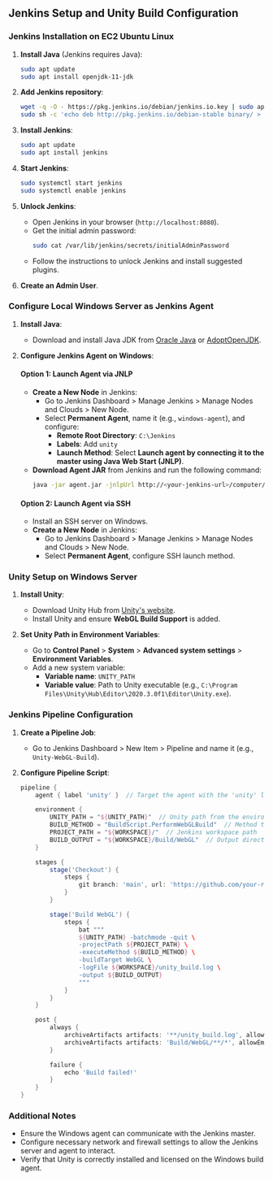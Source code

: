 ## Jenkins Setup and Unity Build Configuration

### Jenkins Installation on EC2 Ubuntu Linux

1. **Install Java** (Jenkins requires Java):
    ```bash
    sudo apt update
    sudo apt install openjdk-11-jdk
    ```

2. **Add Jenkins repository**:
    ```bash
    wget -q -O - https://pkg.jenkins.io/debian/jenkins.io.key | sudo apt-key add -
    sudo sh -c 'echo deb http://pkg.jenkins.io/debian-stable binary/ > /etc/apt/sources.list.d/jenkins.list'
    ```

3. **Install Jenkins**:
    ```bash
    sudo apt update
    sudo apt install jenkins
    ```

4. **Start Jenkins**:
    ```bash
    sudo systemctl start jenkins
    sudo systemctl enable jenkins
    ```

5. **Unlock Jenkins**:
    - Open Jenkins in your browser (`http://localhost:8080`).
    - Get the initial admin password:
      ```bash
      sudo cat /var/lib/jenkins/secrets/initialAdminPassword
      ```
    - Follow the instructions to unlock Jenkins and install suggested plugins.

6. **Create an Admin User**.

### Configure Local Windows Server as Jenkins Agent

1. **Install Java**:
    - Download and install Java JDK from [Oracle Java](https://www.oracle.com/java/technologies/javase-jdk11-downloads.html) or [AdoptOpenJDK](https://adoptopenjdk.net/).

2. **Configure Jenkins Agent on Windows**:

   #### Option 1: Launch Agent via JNLP
    - **Create a New Node** in Jenkins:
      - Go to Jenkins Dashboard > Manage Jenkins > Manage Nodes and Clouds > New Node.
      - Select **Permanent Agent**, name it (e.g., `windows-agent`), and configure:
        - **Remote Root Directory**: `C:\Jenkins`
        - **Labels**: Add `unity`
        - **Launch Method**: Select **Launch agent by connecting it to the master using Java Web Start (JNLP)**.
    - **Download Agent JAR** from Jenkins and run the following command:
      ```bash
      java -jar agent.jar -jnlpUrl http://<your-jenkins-url>/computer/windows-agent/slave-agent.jnlp -secret <secret-key>
      ```

   #### Option 2: Launch Agent via SSH
    - Install an SSH server on Windows.
    - **Create a New Node** in Jenkins:
      - Go to Jenkins Dashboard > Manage Jenkins > Manage Nodes and Clouds > New Node.
      - Select **Permanent Agent**, configure SSH launch method.

### Unity Setup on Windows Server

1. **Install Unity**:
    - Download Unity Hub from [Unity's website](https://unity3d.com/get-unity/download).
    - Install Unity and ensure **WebGL Build Support** is added.

2. **Set Unity Path in Environment Variables**:
    - Go to **Control Panel** > **System** > **Advanced system settings** > **Environment Variables**.
    - Add a new system variable:
      - **Variable name**: `UNITY_PATH`
      - **Variable value**: Path to Unity executable (e.g., `C:\Program Files\Unity\Hub\Editor\2020.3.0f1\Editor\Unity.exe`).

### Jenkins Pipeline Configuration

1. **Create a Pipeline Job**:
    - Go to Jenkins Dashboard > New Item > Pipeline and name it (e.g., `Unity-WebGL-Build`).

2. **Configure Pipeline Script**:
    ```groovy
    pipeline {
        agent { label 'unity' }  // Target the agent with the 'unity' label

        environment {
            UNITY_PATH = "${UNITY_PATH}"  // Unity path from the environment variable
            BUILD_METHOD = "BuildScript.PerformWebGLBuild"  // Method to run in Unity for the build
            PROJECT_PATH = "${WORKSPACE}/"  // Jenkins workspace path
            BUILD_OUTPUT = "${WORKSPACE}/Build/WebGL"  // Output directory for the WebGL build
        }

        stages {
            stage('Checkout') {
                steps {
                    git branch: 'main', url: 'https://github.com/your-repo/unity-project.git'
                }
            }

            stage('Build WebGL') {
                steps {
                    bat """
                    ${UNITY_PATH} -batchmode -quit \
                    -projectPath ${PROJECT_PATH} \
                    -executeMethod ${BUILD_METHOD} \
                    -buildTarget WebGL \
                    -logFile ${WORKSPACE}/unity_build.log \
                    -output ${BUILD_OUTPUT}
                    """
                }
            }
        }

        post {
            always {
                archiveArtifacts artifacts: '**/unity_build.log', allowEmptyArchive: true
                archiveArtifacts artifacts: 'Build/WebGL/**/*', allowEmptyArchive: true
            }

            failure {
                echo 'Build failed!'
            }
        }
    }
    ```

### Additional Notes
- Ensure the Windows agent can communicate with the Jenkins master.
- Configure necessary network and firewall settings to allow the Jenkins server and agent to interact.
- Verify that Unity is correctly installed and licensed on the Windows build agent.

